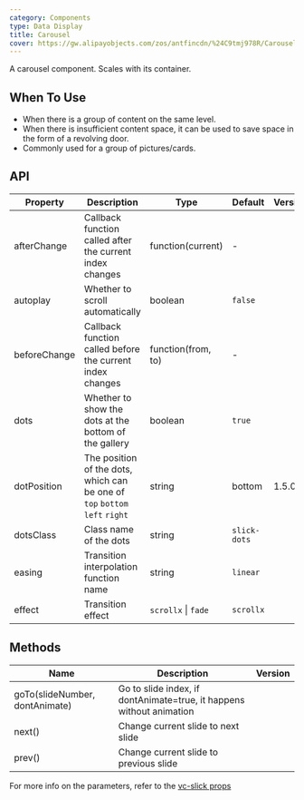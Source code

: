 ```yaml
---
category: Components
type: Data Display
title: Carousel
cover: https://gw.alipayobjects.com/zos/antfincdn/%24C9tmj978R/Carousel.svg
---
```


A carousel component. Scales with its container.

## When To Use

- When there is a group of content on the same level.
- When there is insufficient content space, it can be used to save space in the form of a revolving door.
- Commonly used for a group of pictures/cards.

## API

| Property | Description | Type | Default | Version |
| --- | --- | --- | --- | --- |
| afterChange | Callback function called after the current index changes | function(current) | - |  |
| autoplay | Whether to scroll automatically | boolean | `false` |  |
| beforeChange | Callback function called before the current index changes | function(from, to) | - |  |
| dots | Whether to show the dots at the bottom of the gallery | boolean | `true` |  |
| dotPosition | The position of the dots, which can be one of `top` `bottom` `left` `right` | string | bottom | 1.5.0 |
| dotsClass | Class name of the dots | string | `slick-dots` |  |
| easing | Transition interpolation function name | string | `linear` |  |
| effect | Transition effect | `scrollx` \| `fade` | `scrollx` |  |

## Methods

| Name | Description | Version |
| --- | --- | --- |
| goTo(slideNumber, dontAnimate) | Go to slide index, if dontAnimate=true, it happens without animation |  |
| next() | Change current slide to next slide |  |
| prev() | Change current slide to previous slide |  |

For more info on the parameters, refer to the [vc-slick props](https://github.com/vueComponent/ant-design-vue/blob/master/components/vc-slick/src/default-props.js#L3)

